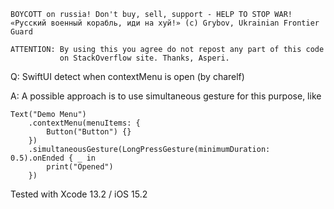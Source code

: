 ```
BOYCOTT on russia! Don't buy, sell, support - HELP TO STOP WAR!
«Русский военный корабль, иди на хуй!» (c) Grybov, Ukrainian Frontier Guard

ATTENTION: By using this you agree do not repost any part of this code
           on StackOverflow site. Thanks, Asperi.
```

Q: SwiftUI detect when contextMenu is open (by charelf)

A: A possible approach is to use simultaneous gesture for this purpose, like

    Text("Demo Menu")
    	.contextMenu(menuItems: {
     		Button("Button") {}
        })
        .simultaneousGesture(LongPressGesture(minimumDuration: 0.5).onEnded { _ in
        	print("Opened")
        })

Tested with Xcode 13.2 / iOS 15.2
